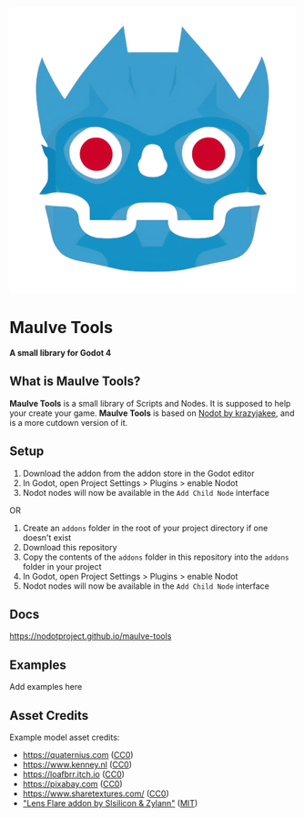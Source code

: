 ![logo](logo.png)

# Maulve Tools

**A small library for Godot 4**

## What is **Maulve Tools**?

**Maulve Tools** is a small library of Scripts and Nodes. It is supposed to help your create your
game. **Maulve Tools** is based on [Nodot by krazyjakee](https://github.com/NodotProject/nodot), and is a more
cutdown version of it.



## Setup

1. Download the addon from the addon store in the Godot editor
2. In Godot, open Project Settings > Plugins > enable Nodot
3. Nodot nodes will now be available in the `Add Child Node` interface

OR

1. Create an `addons` folder in the root of your project directory if one doesn't exist
2. Download this repository
3. Copy the contents of the `addons` folder in this repository into the `addons` folder in your project
4. In Godot, open Project Settings > Plugins > enable Nodot
5. Nodot nodes will now be available in the `Add Child Node` interface

## Docs

https://nodotproject.github.io/maulve-tools

## Examples

Add examples here

## Asset Credits

Example model asset credits:
- https://quaternius.com ([CC0](https://creativecommons.org/share-your-work/public-domain/cc0/))
- https://www.kenney.nl ([CC0](https://creativecommons.org/share-your-work/public-domain/cc0/))
- https://loafbrr.itch.io ([CC0](https://creativecommons.org/share-your-work/public-domain/cc0/))
- https://pixabay.com ([CC0](https://creativecommons.org/share-your-work/public-domain/cc0/))
- https://www.sharetextures.com/ ([CC0](https://creativecommons.org/share-your-work/public-domain/cc0/))
- ["Lens Flare addon by Slsilicon & Zylann"](https://github.com/Zylann/solar_system_demo/tree/godot4/addons/SIsilicon.vfx.lens%20flare) ([MIT](https://opensource.org/licenses/MIT))
